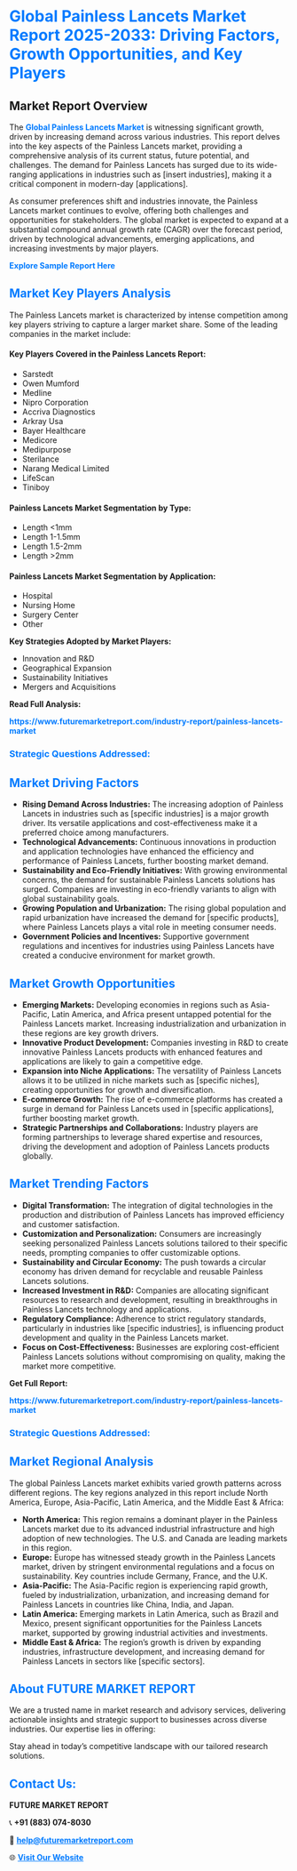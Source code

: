 <h1 style="color: #007BFF;">Global Painless Lancets Market Report 2025-2033: Driving Factors, Growth Opportunities, and Key Players</h1>

<section id="overview">
<h2>Market Report Overview</h2>
<p>The <a href="https://www.futuremarketreport.com/industry-report/painless-lancets-market" style="color: #007BFF; text-decoration: none;"><strong>Global Painless Lancets Market</strong></a> is witnessing significant growth, driven by increasing demand across various industries. This report delves into the key aspects of the Painless Lancets market, providing a comprehensive analysis of its current status, future potential, and challenges. The demand for Painless Lancets has surged due to its wide-ranging applications in industries such as [insert industries], making it a critical component in modern-day [applications].</p>
<p>As consumer preferences shift and industries innovate, the Painless Lancets market continues to evolve, offering both challenges and opportunities for stakeholders. The global market is expected to expand at a substantial compound annual growth rate (CAGR) over the forecast period, driven by technological advancements, emerging applications, and increasing investments by major players.</p>
</section>

<section id="overview">
<p><a href="https://www.futuremarketreport.com/request-sample/reportId=86091" style="color: #007BFF; text-decoration: none;"><strong>Explore Sample Report Here</strong></a></p>
</section>

<section id="key-players">
<h2 style="color: #007BFF;">Market Key Players Analysis</h2>
<p>The Painless Lancets market is characterized by intense competition among key players striving to capture a larger market share. Some of the leading companies in the market include:</p>
<h4>Key Players Covered in the Painless Lancets Report:</h4>
<ul><li>Sarstedt</li><li>Owen Mumford</li><li>Medline</li><li>Nipro Corporation</li><li>Accriva Diagnostics</li><li>Arkray Usa</li><li>Bayer Healthcare</li><li>Medicore</li><li>Medipurpose</li><li>Sterilance</li><li>Narang Medical Limited</li><li>LifeScan</li><li>Tiniboy</li></ul>
<h4>Painless Lancets Market Segmentation by Type:</h4>
<ul><li>Length &lt;1mm</li><li>Length 1-1.5mm</li><li>Length 1.5-2mm</li><li>Length &gt;2mm</li></ul>

<h4>Painless Lancets Market Segmentation by Application:</h4>
<ul><li>Hospital</li><li>Nursing Home</li><li>Surgery Center</li><li>Other</li></ul>
<p><strong>Key Strategies Adopted by Market Players:</strong></p>
<ul>
<li>Innovation and R&D</li>
<li>Geographical Expansion</li>
<li>Sustainability Initiatives</li>
<li>Mergers and Acquisitions</li>
</ul>
</section>

<section>
<p><strong>Read Full Analysis: </strong></p><a href="https://www.futuremarketreport.com/industry-report/painless-lancets-market" style="color: #007BFF; text-decoration: none;"><strong>https://www.futuremarketreport.com/industry-report/painless-lancets-market</strong></a>
<h3 style="color: #007BFF;">Strategic Questions Addressed:</h3>
</section>

<section id="driving-factors">
<h2 style="color: #007BFF;">Market Driving Factors</h2>
<ul>
<li><strong>Rising Demand Across Industries:</strong> The increasing adoption of Painless Lancets in industries such as [specific industries] is a major growth driver. Its versatile applications and cost-effectiveness make it a preferred choice among manufacturers.</li>
<li><strong>Technological Advancements:</strong> Continuous innovations in production and application technologies have enhanced the efficiency and performance of Painless Lancets, further boosting market demand.</li>
<li><strong>Sustainability and Eco-Friendly Initiatives:</strong> With growing environmental concerns, the demand for sustainable Painless Lancets solutions has surged. Companies are investing in eco-friendly variants to align with global sustainability goals.</li>
<li><strong>Growing Population and Urbanization:</strong> The rising global population and rapid urbanization have increased the demand for [specific products], where Painless Lancets plays a vital role in meeting consumer needs.</li>
<li><strong>Government Policies and Incentives:</strong> Supportive government regulations and incentives for industries using Painless Lancets have created a conducive environment for market growth.</li>
</ul>
</section>

<section id="growth-opportunities">
<h2 style="color: #007BFF;">Market Growth Opportunities</h2>
<ul>
<li><strong>Emerging Markets:</strong> Developing economies in regions such as Asia-Pacific, Latin America, and Africa present untapped potential for the Painless Lancets market. Increasing industrialization and urbanization in these regions are key growth drivers.</li>
<li><strong>Innovative Product Development:</strong> Companies investing in R&D to create innovative Painless Lancets products with enhanced features and applications are likely to gain a competitive edge.</li>
<li><strong>Expansion into Niche Applications:</strong> The versatility of Painless Lancets allows it to be utilized in niche markets such as [specific niches], creating opportunities for growth and diversification.</li>
<li><strong>E-commerce Growth:</strong> The rise of e-commerce platforms has created a surge in demand for Painless Lancets used in [specific applications], further boosting market growth.</li>
<li><strong>Strategic Partnerships and Collaborations:</strong> Industry players are forming partnerships to leverage shared expertise and resources, driving the development and adoption of Painless Lancets products globally.</li>
</ul>
</section>

<section id="trending-factors">
<h2 style="color: #007BFF;">Market Trending Factors</h2>
<ul>
<li><strong>Digital Transformation:</strong> The integration of digital technologies in the production and distribution of Painless Lancets has improved efficiency and customer satisfaction.</li>
<li><strong>Customization and Personalization:</strong> Consumers are increasingly seeking personalized Painless Lancets solutions tailored to their specific needs, prompting companies to offer customizable options.</li>
<li><strong>Sustainability and Circular Economy:</strong> The push towards a circular economy has driven demand for recyclable and reusable Painless Lancets solutions.</li>
<li><strong>Increased Investment in R&D:</strong> Companies are allocating significant resources to research and development, resulting in breakthroughs in Painless Lancets technology and applications.</li>
<li><strong>Regulatory Compliance:</strong> Adherence to strict regulatory standards, particularly in industries like [specific industries], is influencing product development and quality in the Painless Lancets market.</li>
<li><strong>Focus on Cost-Effectiveness:</strong> Businesses are exploring cost-efficient Painless Lancets solutions without compromising on quality, making the market more competitive.</li>
</ul>
</section>

<section>
<p><strong>Get Full Report: </strong></p><a href="https://www.futuremarketreport.com/industry-report/painless-lancets-market" style="color: #007BFF; text-decoration: none;"><strong>https://www.futuremarketreport.com/industry-report/painless-lancets-market</strong></a>
<h3 style="color: #007BFF;">Strategic Questions Addressed:</h3>
</section>


<section id="regional-analysis">
<h2 style="color: #007BFF;">Market Regional Analysis</h2>
<p>The global Painless Lancets market exhibits varied growth patterns across different regions. The key regions analyzed in this report include North America, Europe, Asia-Pacific, Latin America, and the Middle East & Africa:</p>
<ul>
<li><strong>North America:</strong> This region remains a dominant player in the Painless Lancets market due to its advanced industrial infrastructure and high adoption of new technologies. The U.S. and Canada are leading markets in this region.</li>
<li><strong>Europe:</strong> Europe has witnessed steady growth in the Painless Lancets market, driven by stringent environmental regulations and a focus on sustainability. Key countries include Germany, France, and the U.K.</li>
<li><strong>Asia-Pacific:</strong> The Asia-Pacific region is experiencing rapid growth, fueled by industrialization, urbanization, and increasing demand for Painless Lancets in countries like China, India, and Japan.</li>
<li><strong>Latin America:</strong> Emerging markets in Latin America, such as Brazil and Mexico, present significant opportunities for the Painless Lancets market, supported by growing industrial activities and investments.</li>
<li><strong>Middle East & Africa:</strong> The region’s growth is driven by expanding industries, infrastructure development, and increasing demand for Painless Lancets in sectors like [specific sectors].</li>
</ul>
</section>

<footer>
<h2 style="color: #007BFF;">About FUTURE MARKET REPORT</h2>
<p>We are a trusted name in market research and advisory services, delivering actionable insights and strategic support to businesses across diverse industries. Our expertise lies in offering:</p>

<p>Stay ahead in today’s competitive landscape with our tailored research solutions.</p>

<h2 style="color: #007BFF;">Contact Us:</h2>
<p><strong>FUTURE MARKET REPORT</strong></p>
<p>📞 <strong>+91 (883) 074-8030</strong></p>
<p>📧 <strong><a href="mailto:help@futuremarketreport.com" style="color: #007BFF;">help@futuremarketreport.com</a></strong></p>
<p>🌐 <strong><a href="https://www.futuremarketreport.com/" style="color: #007BFF;">Visit Our Website</a></strong></p>
</footer>